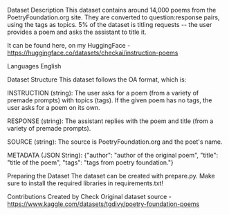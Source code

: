 Dataset Description This dataset contains around 14,000 poems from the
PoetryFoundation.org site. They are converted to question:response pairs, using
the tags as topics. 5% of the dataset is titling requests -- the user provides a
poem and asks the assistant to title it.

It can be found here, on my HuggingFace -
https://huggingface.co/datasets/checkai/instruction-poems

Languages English

Dataset Structure This dataset follows the OA format, which is:

INSTRUCTION (string): The user asks for a poem (from a variety of premade
prompts) with topics (tags). If the given poem has no tags, the user asks for a
poem on its own.

RESPONSE (string): The assistant replies with the poem and title (from a variety
of premade prompts).

SOURCE (string): The source is PoetryFoundation.org and the poet's name.

METADATA (JSON String): {"author": "author of the original poem", "title":
"title of the poem", "tags": "tags from poetry foundation."}

Preparing the Dataset The dataset can be created with prepare.py. Make sure to
install the required libraries in requirements.txt!

Contributions Created by Check Original dataset source -
https://www.kaggle.com/datasets/tgdivy/poetry-foundation-poems
